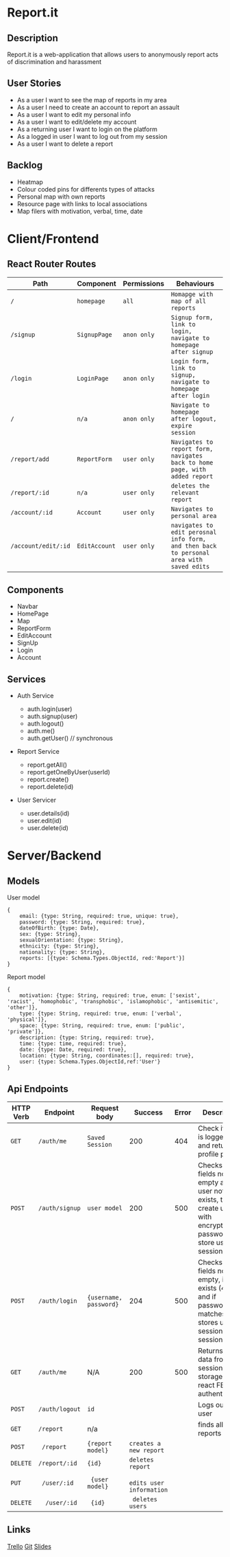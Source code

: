 #  Report.it

## Description
Report.it is a web-application that allows users to anonymously report acts of discrimination and harassment

## User Stories
- As a user I want to see the map of reports in my area
- As a user I need to create an account to report an assault
- As a user I want to edit my personal info
- As a user I want to edit/delete my account
- As a returning user I want to login on the platform
- As a logged in user I want to log out from my session
- As a user I want to delete a report

## Backlog
- Heatmap
- Colour coded pins for differents types of attacks
- Personal map with own reports
- Resource page with links to local associations
- Map filers with motivation, verbal, time, date

# Client/Frontend

## React Router Routes

| Path | Component     |  Permissions          | Behaviours | 
| ---- | --------------| --------------------- |----------- |
| `/` | `homepage` | `all` | `Homapge with map of all reports` |
| `/signup` | `SignupPage` |`anon only` |`Signup form, link to login, navigate to homepage after signup` |
| `/login` | `LoginPage` |`anon only` | `Login form, link to signup, navigate to homepage after login`|
|`/	` | `n/a`|`anon only`| `Navigate to homepage after logout, expire session` |
|`/report/add` | `ReportForm`|`user only` |`Navigates to report form, navigates back to home page, with added report`|
| `/report/:id`| `n/a` | `user only` |`deletes the relevant report`|
|`/account/:id` |`Account` |`user only` |`Navigates to personal area`|
|`/account/edit/:id` | `EditAccount`|`user only`| `navigates to edit perosnal info form, and then back to personal area with saved edits`|

## Components
- Navbar
- HomePage
- Map
- ReportForm
- EditAccount
- SignUp
- Login
- Account

## Services
- Auth Service
    -   auth.login(user)
    -   auth.signup(user)
    -   auth.logout()
    -   auth.me()
    -   auth.getUser() // synchronous

- Report Service
    -   report.getAll()
    -   report.getOneByUser(userId)
    -   report.create()
    -   report.delete(id)

- User Servicer
    -   user.details(id)
    -   user.edit(id)
    -   user.delete(id)

# Server/Backend

## Models

User model
```
{
    email: {type: String, required: true, unique: true},
    password: {type: String, required: true},
    dateOfBirth: {type: Date},
    sex: {type: String},
    sexualOrientation: {type: String},
    ethnicity: {type: String},
    nationality: {type: String},
    reports: [{type: Schema.Types.ObjectId, red:'Report'}]
}
```

Report model
```
{
    motivation: {type: String, required: true, enum: ['sexist', 'racist', 'homophobic', 'transphobic', 'islamophobic', 'antisemitic', 'other']},
    type: {type: String, required: true, enum: ['verbal', 'physical']},
    space: {type: String, required: true, enum: ['public', 'private']},
    description: {type: String, required: true},
    time: {type: time, required: true},
    date: {type: Date, required: true},
    location: {type: String, coordinates:[], required: true},
    user: {type: Schema.Types.ObjectId,ref:'User'}
}
```

## Api Endpoints

| HTTP Verb | Endpoint       | Request body            | Success | Error | Description                                                  |
| --------- | -------------- | ----------------------- | ------- | ----- | ------------------------------------------------------------ |
| `GET`    | `/auth/me` | `Saved Session` | 200     | 404   | Check if user is logged in and return profile page                      |
| `POST`    | `/auth/signup`  | `user model` | 200     | 500   | Checks if fields not empty and user not exists, then create user with encrypted password, and store user in session                     |
| `POST`    | `/auth/login` | `{username, password}`               | 204     | 500   | Checks if fields not empty, if user exists (404), and if password matches, then stores user in session login session.            |
| `GET`     | `/auth/me`     | N/A                     | 200     | 500   | Returns user data from session storage, for react FE authentication. |
|    `POST`      |  `/auth/logout  `            |        `id`                 |         |       |   Logs out the user |
|     `GET`     |      `/report `       |    n/a      |         |       |       finds all reports         |
| `POST`	| ` /report`	| `{report model}` |`creates a new report`|
| `DELETE` | `/report/:id` |	`{id}` |	`deletes report`|
| `PUT` | `	/user/:id` | `	{user model}	` | `		edits user information` |
| `DELETE` | `	/user/:id` | `	{id} `	| `	deletes users` |


## Links
[Trello](https://trello.com/b/AL5zm68u/reportit)
[Git]()
[Slides]()

